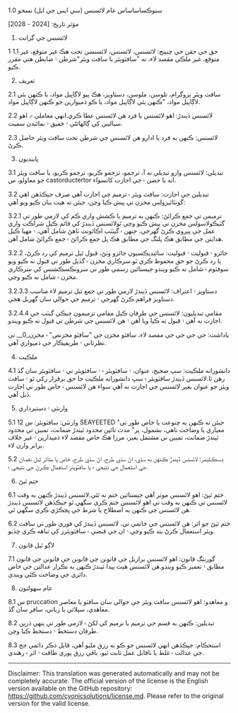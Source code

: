 سنوڪساساساس عام لائسنس (سي ايس جي ايل)
نسخو 1.0

مؤثر تاريخ: [2024 - 2028]

1. لائسنس جي گرانٽ

1 1.1 حق جي حقن جي چنينج: لائسنس، لائسنس، لائسنسن تحت هڪ غير متوقع، غير متوقع، غير ملڪي مقصد لاء، نه "سافٽويئر يا سافٽ ويئر"شرطن ۽ ضابطن هتي مقرر ڪيو.

2. تعريف

2.1 سافٽ ويئر پروگرام، تلوسن، ملوسن، دستاويز، هڪ ٻيو لاڳاپيل مواد، يا ڪنهن ٻئي لاڳاپيل مواد، "ڪنهن ٻئي لاڳاپيل مواد، يا ڪو ذميوارين جو ڪنهن لاڳاپيل مواد.

2.2 لائسنس ڏيندڙ: اهو لائسنس يا فرد هن لائسنس عطا ڪري.انهي معاملي ۾، اهو سيالينن کي ڳالهائڻي ۽ خفيق ۽ نمائندن سميت.

2.3 لائسنس: ڪنهن به فرد يا ادارو هن لائسنس جي شرطن تحت سافٽ ويئر حاصل ڪرڻ.

3. پابنديون

3.1 تبديلي: لائسنس وارو تبديلي نه آ، ترجمو، ترجمو ڪريو، ترجمو ڪريو، يا سافٽ ويئر جو معاولو، س castorductertor انه يا حصن ۾ جي اجازت کانسواء.

3.2 تبديلين جي اجازت: سافٽ ويئر ۾ ترميم جي اجازت آهي صرف جيڪڏهن اهي گونٽائيزولس مخزن تي پيش ڪيا وڃن، جيئن ته هيٺ بيان ڪيو ويو آهي:

3.2.1 ترميمن تي جمع ڪرائڻ: ڪنهن به ترميم يا ڪشش واري ڪم کي لازمي طور تي گٽيڪولاسولس مخزن تي پيش ڪيو وڃي ٿولائسنس ڏيندڙ کي قائم ڪيل شراڪت واري عمل جي پيروي ڪرڻ گهرجي، جنهن ۾ گيٽٽب اڪائونٽ ٺاهڻ شامل آهي، ۽ مهيا ڪيل هدايتن جي مطابق هڪ پلنگ جي مطابق هڪ پل جمع ڪرائڻ ۾ جمع ڪرائڻ شامل آهن.

3.2.2 جائزو ۽ قبوليت ۽ قبوليت: سائيڊيڪسيون جائزو وٺڻ، قبول ٿيل ترميم کي رد ڪرڻ، يا رد ڪرڻ جو حق محفوظ ڪري ٿو.سرڪاري مخزن ۾ گڏيل طور تي قبول نه ڪيو ويو سوفٽوم ۾ شامل نه ڪيو ويندو جيستائين رسمي طور تي سرونڪسڪشنس کي سرڪاري مخزن ۾ شامل نه ڪيو وڃي.

3.2.3.3 دستاويز ۽ اعتراف: لائسنس ڏيندڙ لازمي طور تي جمع ٿيل ترميم لاء مناسب دستاويز فراهم ڪرڻ گهرجي ۽ ترميم جي حوالي سان گهربل هجي.

3.2.4.4 مقامي تبديليون: لائسنس جي طرفان ڪيل مقامي ترميمون جيڪي گيٽب جي اجازت نه آهن ۽ قبول نه ڪيا ويا آهن ۽ هن لائسنس جي شرطن تي قبول نه ڪيو ويندو.

ياداشت: جي جي جي جي مقصد لاء، سافٽو مخزن جي "سافٽو مخزنص" ۾ مخزن_0__ تي نظرثاني ۽ طريقيڪار جي ذميواري آهي.

4. ملڪيت

4.1 دانشورانه ملڪيت: سڀ صحيح، عنوان، ۽ سافٽويئر ۾ ۽ سافٽويئر تي ۽ سافٽويئر سان گڏ رهن ٿا.لائسنس ڏيندڙ سافٽويئر ۾ سڀ دانشورانه ملڪيت جا حق برقرار رکي ٿو ۽ سافٽ ويئر جو عنوان بغير لائسنس جي اجازت نه آهي سواء هن لائسنس ۾ خاص طور تي اجازت ڏنل آهي.

5. وارنٽي ۽ دستبرداري

5.1 12 وارنٽي: سافٽويئر: س SEAYEETED "جيئن ته ڪنهن به چنوعت يا خاص طور تي معياري يا وضاحت ناهي، بشمول، پر" مدت تائين محدود ٿيندڙ ضمانت، تمبين تي محدود ٿيندڙ ضمانت، تمبين تي مشتمل بغير، مرزا هڪ خاص مقصد لاء ذميدارين ۽ غير خلاف برابر وارن لاء.

5.2 ڊسڪليمر: لائسنس ڏيندڙ ڪنهن به سڌي، اڻ سڌي طرح، اڻ سڌي طرح، خاص يا متاثر ٿيل نقصان جي استعمال جي نتيجي ۾ يا سافٽويئر استعمال ڪرڻ جي نتيجي ۾.

6. ختم ٿيڻ

6.1 ختم ٿيڻ: اهو لائسنس موثر آهي جيستائين ختم نه ٿئي.لائسنس ڏيندڙ ڪنهن به وقت لائسنس تي ڪنهن به وقت تي اهو لائسنس ختم ڪري سگهي ٿو جيڪڏهن لائسنس ڏيندڙ هن لائسنس جي ڪنهن به اصطلاح يا شرط جي ڀڃڪڙي ڪري سگهي ٿي.

6.2 ختم ٿيڻ جو اثر: هن لائسنس جي خاتمي تي، لائسنس ڏيندڙ کي فوري طور تي سافٽ ويئر استعمال ڪرڻ بند ڪيو وڃي ۽ ان جي قبضي ۾ سافٽويئرز کي تباهه ڪري ڇڏيو.

7. لاڳو ٿيل قانون

7.1 گورننگ قانون: اهو لائسنس برازيل جي قانونن جي قانونن جي قانونن جي قانون مطابق ۽ تعمير ڪيو ويندو.هن لائسنس هيٺ پيدا ٿيندڙ ڪنهن به تڪرار عدالتن جي خاص دائري جي وضاحت ڪئي ويندي.

8. عام سهولتون

8.1 س pruccation و معاهدو: اهو لائسنس سافٽ ويئر جي حوالي سان سافٽو يا معاصر معاهدي، سپلائي يا زباني، سافر سان گڏ.

8.2 تبديلين: ڪنهن به قسم جي ترميم يا ترميم کي لکڻ ۾ لازمي طور تي ٻنهي ڌرين طرفان دستخط ۽ دستخط ڪيا وڃن.

8.3 استحڪام: جيڪڏهن انهي لائسنس جو ڪو به رزق مليو آهي، قابل ذڪر دائمي جج جي عدالت ۾ غلط يا ناقابل عمل ثابت ٿيو، باقي رزق پوري طاقت ۽ اثر ۾ رهندي.

---
Disclaimer: This translation was generated automatically and may not be completely accurate. The official version of the license is the English version available on the GitHub repository: https://github.com/cyonicsolutions/license.md. Please refer to the original version for the valid license.